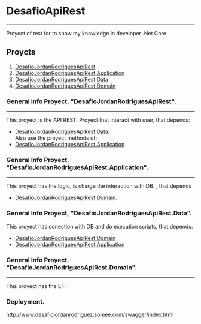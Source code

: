 # DesafioApiRest
****
Proyect of test for to show my knowledge in developer .Net Core.
## Proycts
1. [DesafioJordanRodriguesApiRest](#general-API)
2. [DesafioJordanRodriguesApiRest.Application](#aplicacion)
3. [DesafioJordanRodriguesApiRest.Data](#data)
4. [DesafioJordanRodriguesApiRest.Domain](#domain)
<a name="general-API"></a>
<a name="aplicacion"></a>
<a name="data"></a>
<a name="domain"></a>
### General Info Proyect, "DesafioJordanRodriguesApiRest".
***
This proyect is the API REST. Proyect that interact with user, that depends:
* [DesafioJordanRodriguesApiRest.Data](#data).<br>
Also use the proyect methods of:
* [DesafioJordanRodriguesApiRest.Application](#aplicacion)
### General Info Proyect, "DesafioJordanRodriguesApiRest.Application".
***
This proyect has the logic, is charge the interaction with DB. , that depends
* [DesafioJordanRodriguesApiRest.Domain](#data).<br>
### General Info Proyect, "DesafioJordanRodriguesApiRest.Data".
This proyect has conection with DB and  do execution scripts, that depends:
* [DesafioJordanRodriguesApiRest.Domain](#domain)
* [DesafioJordanRodriguesApiRest.Application](#aplicacion)
### General Info Proyect, "DesafioJordanRodriguesApiRest.Domain".
***
This proyect has the EF:
### Deployment.
http://www.desafiojordanrodriguez.somee.com/swagger/index.html
